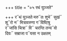 +++
title = "०५ रथं युञ्जते"

+++
र᳓थं युञ्जते मरु᳓तः शुभे᳓ सुखं᳓  
शू᳓रो न᳓ मित्रावरुणा ग᳓विष्टिषु  
र᳓जांसि चित्रा᳓ वि᳓ चरन्ति तन्य᳓वो  
दिवः᳓ सम्राजा प᳓यसा न उक्षतम्
